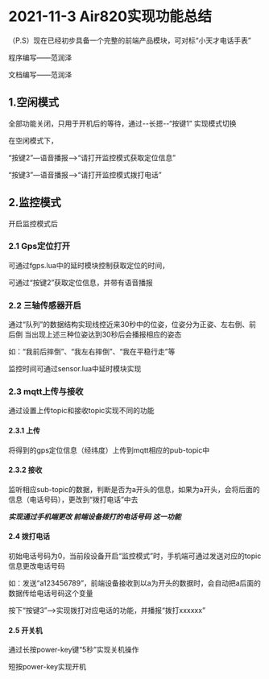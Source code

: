 # 2021-11-3 Air820实现功能总结

（P.S）现在已经初步具备一个完整的前端产品模块，可对标“小天才电话手表”

程序编写——范润泽

文档编写——范润泽

## 1.空闲模式

全部功能关闭，只用于开机后的等待，通过--长摁--“按键1” 实现模式切换

在空闲模式下，

“按键2”—语音播报—>“请打开监控模式获取定位信息”

“按键3”—语音播报—>“请打开监控模式拨打电话”

## 2.监控模式

开启监控模式后

### 2.1 Gps定位打开

可通过fgps.lua中的延时模块控制获取定位的时间，

可通过“按键2”获取定位信息，并带有语音播报

### 2.2 三轴传感器开启

通过“队列”的数据结构实现线控近来30秒中的位姿，位姿分为正姿、左右倒、前后倒 当出现上述三种位姿达到30秒后会播报相应的姿态

如：“我前后摔倒”、“我左右摔倒”、“我在平稳行走”等

监控时间可通过sensor.lua中延时模块实现

### 2.3 mqtt上传与接收

通过设置上传topic和接收topic实现不同的功能

#### 2.3.1 上传

将得到的gps定位信息（经纬度）上传到mqtt相应的pub-topic中

#### 2.3.2 接收

监听相应sub-topic的数据，判断是否为a开头的信息，如果为a开头，会将后面的信息（电话号码），更改到“拨打电话”中去

***实现通过手机端更改  前端设备拨打的电话号码  这一功能***

#### 2.4 拨打电话

初始电话号码为0，当前段设备开启“监控模式”时，手机端可通过发送对应的topic信息更改电话号码

如：发送“a123456789”，前端设备接收到以a为开头的数据时，会自动把a后面的数据传给电话号码这个变量

按下“按键3”——>实现拨打对应电话的功能，并播报“拨打xxxxxx”

#### 2.5 开关机

通过长按power-key键“5秒”实现关机操作

短按power-key实现开机